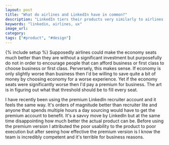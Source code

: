 ```yaml
---
layout: post
title: "What do airlines and LinkedIn have in common?"
description: "LinkedIn tiers their products very similarly to airlines by making economy much worse than it needs to be to encourage people to upgrade to premium."
keywords: "linkedin, airlines, ux"
image_url: 
category: 
tags: ["#product", "#design"]
---
```

{% include setup %}
Supposedly airlines could make the economy seats much better than they are without a significant investment but purposefully do not in order to encourage people that can afford business or first class to choose business or first class. Perversely, this makes sense. If economy is only slightly worse than business then I'd be willing to save quite a bit of money by choosing economy for a worse experience. Yet if the economy seats were significantly worse then I'd pay a premium for business. The art is in figuring out what that threshold should be to fill every seat.

I have recently been using the premium LinkedIn recruiter account and it feels the same way. It's orders of magnitude better than recruiter lite and anyone that spends multiple hours a day sourcing would have to get the premium account to benefit. It's a savvy move by LinkedIn but at the same time disappointing how much better the actual product can be. Before using the premium version I attributed the poor usability to the product to poor execution but after seeing how effective the premium version is I know the team is incredibly competent and it's terrible for business reasons.
